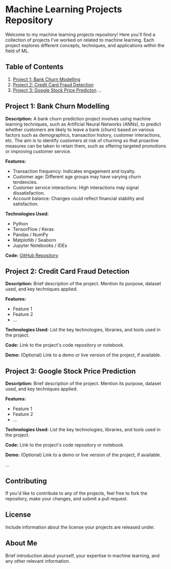 # Machine Learning Projects Repository

Welcome to my machine learning projects repository! Here you'll find a collection of projects I've worked on related to machine learning. Each project explores different concepts, techniques, and applications within the field of ML.

## Table of Contents

1. [Project 1: Bank Churn Modelling](#project-1-Bank-Churn-Modelling)
2. [Project 2: Credit Card Fraud Detection](#project-2-project-name)
3. [Project 3: Google Stock Price Predicton](#project-3-project-name)
   ...

## Project 1: Bank Churn Modelling

**Description:** A bank churn prediction project involves using machine learning techniques, such as Artificial Neural Networks (ANNs), to predict whether customers are likely to leave a bank (churn) based on various factors such as demographics, transaction history, customer interactions, etc. The aim is to identify customers at risk of churning so that proactive measures can be taken to retain them, such as offering targeted promotions or improving customer service.

**Features:**
- Transaction frequency: Indicates engagement and loyalty.
- Customer age: Different age groups may have varying churn tendencies.
- Customer service interactions: High interactions may signal dissatisfaction.
- Account balance: Changes could reflect financial stability and satisfaction.

**Technologies Used:**    
- Python
- TensorFlow / Keras
- Pandas / NumPy
- Matplotlib / Seaborn
- Jupyter Notebooks / IDEs

**Code:** [GitHub Repository](https://github.com/Geo107/Machine-Learning/Bank-Churn-Modelling)

## Project 2: Credit Card Fraud Detection

**Description:** Brief description of the project. Mention its purpose, dataset used, and key techniques applied.

**Features:**
- Feature 1
- Feature 2
- ...

**Technologies Used:** List the key technologies, libraries, and tools used in the project.

**Code:** Link to the project's code repository or notebook.

**Demo:** (Optional) Link to a demo or live version of the project, if available.

## Project 3: Google Stock Price Prediction

**Description:** Brief description of the project. Mention its purpose, dataset used, and key techniques applied.

**Features:**
- Feature 1
- Feature 2
- ...

**Technologies Used:** List the key technologies, libraries, and tools used in the project.

**Code:** Link to the project's code repository or notebook.

**Demo:** (Optional) Link to a demo or live version of the project, if available.

...

## Contributing

If you'd like to contribute to any of the projects, feel free to fork the repository, make your changes, and submit a pull request.

## License

Include information about the license your projects are released under.

## About Me

Brief introduction about yourself, your expertise in machine learning, and any other relevant information.
